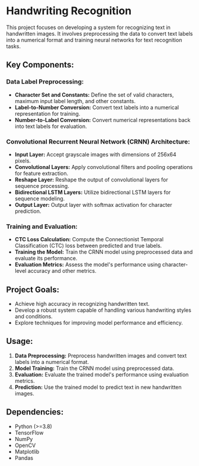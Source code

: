 # Handwriting Recognition

This project focuses on developing a system for recognizing text in handwritten images. It involves preprocessing the data to convert text labels into a numerical format and training neural networks for text recognition tasks.

## Key Components:

### Data Label Preprocessing:

- **Character Set and Constants:** Define the set of valid characters, maximum input label length, and other constants.
- **Label-to-Number Conversion:** Convert text labels into a numerical representation for training.
- **Number-to-Label Conversion:** Convert numerical representations back into text labels for evaluation.

### Convolutional Recurrent Neural Network (CRNN) Architecture:

- **Input Layer:** Accept grayscale images with dimensions of 256x64 pixels.
- **Convolutional Layers:** Apply convolutional filters and pooling operations for feature extraction.
- **Reshape Layer:** Reshape the output of convolutional layers for sequence processing.
- **Bidirectional LSTM Layers:** Utilize bidirectional LSTM layers for sequence modeling.
- **Output Layer:** Output layer with softmax activation for character prediction.

### Training and Evaluation:

- **CTC Loss Calculation:** Compute the Connectionist Temporal Classification (CTC) loss between predicted and true labels.
- **Training the Model:** Train the CRNN model using preprocessed data and evaluate its performance.
- **Evaluation Metrics:** Assess the model's performance using character-level accuracy and other metrics.

## Project Goals:

- Achieve high accuracy in recognizing handwritten text.
- Develop a robust system capable of handling various handwriting styles and conditions.
- Explore techniques for improving model performance and efficiency.

## Usage:

1. **Data Preprocessing:** Preprocess handwritten images and convert text labels into a numerical format.
2. **Model Training:** Train the CRNN model using preprocessed data.
3. **Evaluation:** Evaluate the trained model's performance using evaluation metrics.
4. **Prediction:** Use the trained model to predict text in new handwritten images.

## Dependencies:

- Python (>=3.8)
- TensorFlow
- NumPy
- OpenCV
- Matplotlib
- Pandas
